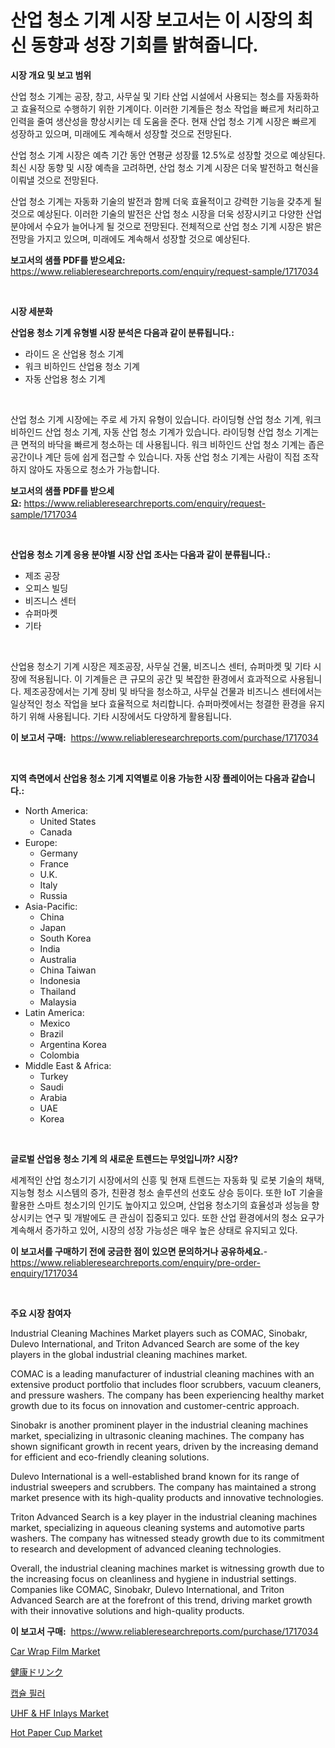 <p><h1>산업 청소 기계 시장 보고서는 이 시장의 최신 동향과 성장 기회를 밝혀줍니다.</h1></p><p><strong>시장 개요 및 보고 범위</strong></p>
<p><p>산업 청소 기계는 공장, 창고, 사무실 및 기타 산업 시설에서 사용되는 청소를 자동화하고 효율적으로 수행하기 위한 기계이다. 이러한 기계들은 청소 작업을 빠르게 처리하고 인력을 줄여 생산성을 향상시키는 데 도움을 준다. 현재 산업 청소 기계 시장은 빠르게 성장하고 있으며, 미래에도 계속해서 성장할 것으로 전망된다. </p><p>산업 청소 기계 시장은 예측 기간 동안 연평균 성장률 12.5%로 성장할 것으로 예상된다. 최신 시장 동향 및 시장 예측을 고려하면, 산업 청소 기계 시장은 더욱 발전하고 혁신을 이뤄낼 것으로 전망된다. </p><p>산업 청소 기계는 자동화 기술의 발전과 함께 더욱 효율적이고 강력한 기능을 갖추게 될 것으로 예상된다. 이러한 기술의 발전은 산업 청소 시장을 더욱 성장시키고 다양한 산업 분야에서 수요가 늘어나게 될 것으로 전망된다. 전체적으로 산업 청소 기계 시장은 밝은 전망을 가지고 있으며, 미래에도 계속해서 성장할 것으로 예상된다.</p></p>
<p><strong>보고서의 샘플 PDF를 받으세요:</strong> <a href="https://www.reliableresearchreports.com/enquiry/request-sample/1717034">https://www.reliableresearchreports.com/enquiry/request-sample/1717034</a></p>
<p>&nbsp;</p>
<p><strong>시장 세분화</strong></p>
<p><strong>산업용 청소 기계 유형별 시장 분석은 다음과 같이 분류됩니다.:</strong></p>
<p><ul><li>라이드 온 산업용 청소 기계</li><li>워크 비하인드 산업용 청소 기계</li><li>자동 산업용 청소 기계</li></ul></p>
<p>&nbsp;</p>
<p><p>산업 청소 기계 시장에는 주로 세 가지 유형이 있습니다. 라이딩형 산업 청소 기계, 워크 비하인드 산업 청소 기계, 자동 산업 청소 기계가 있습니다. 라이딩형 산업 청소 기계는 큰 면적의 바닥을 빠르게 청소하는 데 사용됩니다. 워크 비하인드 산업 청소 기계는 좁은 공간이나 계단 등에 쉽게 접근할 수 있습니다. 자동 산업 청소 기계는 사람이 직접 조작하지 않아도 자동으로 청소가 가능합니다.</p></p>
<p><strong>보고서의 샘플 PDF를 받으세요:</strong>&nbsp;<a href="https://www.reliableresearchreports.com/enquiry/request-sample/1717034">https://www.reliableresearchreports.com/enquiry/request-sample/1717034</a></p>
<p>&nbsp;</p>
<p><strong> 산업용 청소 기계 응용 분야별 시장 산업 조사는 다음과 같이 분류됩니다.:</strong></p>
<p><ul><li>제조 공장</li><li>오피스 빌딩</li><li>비즈니스 센터</li><li>슈퍼마켓</li><li>기타</li></ul></p>
<p>&nbsp;</p>
<p><p>산업용 청소기 기계 시장은 제조공장, 사무실 건물, 비즈니스 센터, 슈퍼마켓 및 기타 시장에 적용됩니다. 이 기계들은 큰 규모의 공간 및 복잡한 환경에서 효과적으로 사용됩니다. 제조공장에서는 기계 장비 및 바닥을 청소하고, 사무실 건물과 비즈니스 센터에서는 일상적인 청소 작업을 보다 효율적으로 처리합니다. 슈퍼마켓에서는 청결한 환경을 유지하기 위해 사용됩니다. 기타 시장에서도 다양하게 활용됩니다.</p></p>
<p><strong>이 보고서 구매:</strong>&nbsp; <a href="https://www.reliableresearchreports.com/purchase/1717034">https://www.reliableresearchreports.com/purchase/1717034</a></p>
<p>&nbsp;</p>
<p><strong>지역 측면에서 산업용 청소 기계 지역별로 이용 가능한 시장 플레이어는 다음과 같습니다.:</strong></p>
<p><ul>
    <li>
        North America:
        <ul>
            <li>United States</li>
            <li>Canada</li>
        </ul>
    </li>
    <li>
        Europe:
        <ul>
            <li>Germany</li>
            <li>France</li>
            <li>U.K.</li>
            <li>Italy</li>
            <li>Russia</li>
        </ul>
    </li>
    <li>
        Asia-Pacific:
        <ul>
            <li>China</li>
            <li>Japan</li>
            <li>South Korea</li>
            <li>India</li>
            <li>Australia</li>
            <li>China Taiwan</li>
            <li>Indonesia</li>
            <li>Thailand</li>
            <li>Malaysia</li>
        </ul>
    </li>
    <li>
        Latin America:
        <ul>
            <li>Mexico</li>
            <li>Brazil</li>
            <li>Argentina Korea</li>
            <li>Colombia</li>
        </ul>
    </li>
    <li>
        Middle East & Africa:
        <ul>
            <li>Turkey</li>
            <li>Saudi</li>
            <li>Arabia</li>
            <li>UAE</li>
            <li>Korea</li>
        </ul>
    </li>
    </ul></p>
<p>&nbsp;</p>
<p><strong>글로벌 산업용 청소 기계 의 새로운 트렌드는 무엇입니까? 시장?</strong></p>
<p><p>세계적인 산업 청소기기 시장에서의 신흥 및 현재 트렌드는 자동화 및 로봇 기술의 채택, 지능형 청소 시스템의 증가, 친환경 청소 솔루션의 선호도 상승 등이다. 또한 IoT 기술을 활용한 스마트 청소기의 인기도 높아지고 있으며, 산업용 청소기의 효율성과 성능을 향상시키는 연구 및 개발에도 큰 관심이 집중되고 있다. 또한 산업 환경에서의 청소 요구가 계속해서 증가하고 있어, 시장의 성장 가능성은 매우 높은 상태로 유지되고 있다.</p></p>
<p><strong>이 보고서를 구매하기 전에 궁금한 점이 있으면 문의하거나 공유하세요.</strong>- <a href="https://www.reliableresearchreports.com/enquiry/pre-order-enquiry/1717034">https://www.reliableresearchreports.com/enquiry/pre-order-enquiry/1717034</a></p>
<p>&nbsp;</p>
<p><strong>주요 시장 참여자</strong></p>
<p><p>Industrial Cleaning Machines Market players such as COMAC, Sinobakr, Dulevo International, and Triton Advanced Search are some of the key players in the global industrial cleaning machines market.</p><p>COMAC is a leading manufacturer of industrial cleaning machines with an extensive product portfolio that includes floor scrubbers, vacuum cleaners, and pressure washers. The company has been experiencing healthy market growth due to its focus on innovation and customer-centric approach.</p><p>Sinobakr is another prominent player in the industrial cleaning machines market, specializing in ultrasonic cleaning machines. The company has shown significant growth in recent years, driven by the increasing demand for efficient and eco-friendly cleaning solutions.</p><p>Dulevo International is a well-established brand known for its range of industrial sweepers and scrubbers. The company has maintained a strong market presence with its high-quality products and innovative technologies.</p><p>Triton Advanced Search is a key player in the industrial cleaning machines market, specializing in aqueous cleaning systems and automotive parts washers. The company has witnessed steady growth due to its commitment to research and development of advanced cleaning technologies.</p><p>Overall, the industrial cleaning machines market is witnessing growth due to the increasing focus on cleanliness and hygiene in industrial settings. Companies like COMAC, Sinobakr, Dulevo International, and Triton Advanced Search are at the forefront of this trend, driving market growth with their innovative solutions and high-quality products.</p></p>
<p><strong>이 보고서 구매:</strong>&nbsp;&nbsp;<a href="https://www.reliableresearchreports.com/purchase/1717034">https://www.reliableresearchreports.com/purchase/1717034</a></p>
<p><p><a href="https://issuu.com/reportprime-2/docs/car-wrap-film-market-size-2030.pptx">Car Wrap Film Market</a></p><p><a href="https://github.com/oqxogxyvqe90775/Market-Research-Report-List-1/blob/main/7776410191960.md">健康ドリンク</a></p><p><a href="https://github.com/vs019sa3m8x/Market-Research-Report-List-1/blob/main/9942033191747.md">캡슐 필러</a></p><p><a href="https://sudsy-motorcycle-bbc.notion.site/UHF-HF-Inlays-Market-Insights-Market-Players-and-Forecast-Till-2031-8b97006478894350ac5837417b08326e">UHF & HF Inlays Market</a></p><p><a href="https://view.publitas.com/reportprime-1/hot-paper-cup-market-research-report-reveals-the-latest-trends-and-opportunities-of-this-market-for-period-from-2024-2031/">Hot Paper Cup Market</a></p></p>

